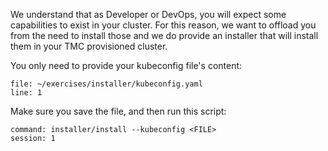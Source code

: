 We understand that as Developer or DevOps, you will expect some capabilities to exist in your cluster. For this reason, we want to offload you from the need to install those and we do provide an installer that will install them in your TMC provisioned cluster.

You only need to provide your kubeconfig file's content:

```editor:open-file
file: ~/exercises/installer/kubeconfig.yaml
line: 1
```

Make sure you save the file, and then run this script:

```terminal:execute
command: installer/install --kubeconfig <FILE>
session: 1
```